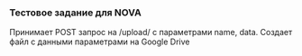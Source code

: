### Тестовое задание для NOVA

Принимает POST запрос на /upload/ с параметрами name, data.
Создает файл с данными параметрами на Google Drive